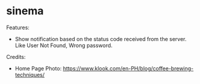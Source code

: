 # sinema

Features:

-   Show notification based on the status code received from the server. Like User Not Found, Wrong password.

Credits:

-   Home Page Photo: https://www.klook.com/en-PH/blog/coffee-brewing-techniques/
